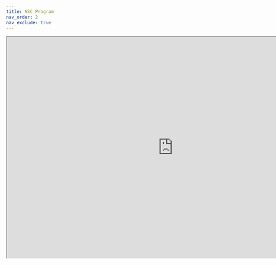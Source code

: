```yaml
---        
title: NSC Program
nav_order: 2
nav_exclude: true
---
```


<iframe src="https://drive.google.com/file/d/0B0sawuNCABFicExvUGswSkFURUtnbWxXVnNjRFp3eUR4Y1lv/preview" width="900" height="600"></iframe>

